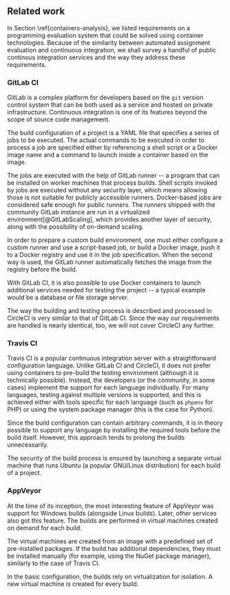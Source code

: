 ## Related work

In Section \ref{containers-analysis}, we listed requirements on a programming 
evaluation system that could be solved using container technologies. Because of 
the similarity between automated assignment evaluation and continuous 
integration, we shall survey a handful of public continous integration services 
and the way they address these requirements.

### GitLab CI

GitLab is a complex platform for developers based on the `git` version control 
system that can be both used as a service and hosted on private infrastructure. 
Continuous integration is one of its features beyond the scope of source code 
management.

The build configuration of a project is a YAML file that specifies a series of 
jobs to be executed. The actual commands to be executed in order to process a 
job are specified either by referencing a shell script or a Docker image name 
and a command to launch inside a container based on the image.

The jobs are executed with the help of GitLab runner -- a program that can be 
installed on worker machines that process builds. Shell scripts invoked by jobs 
are executed without any security layer, which means allowing those is not 
suitable for publicly accessible runners. Docker-based jobs are considered safe 
enough for public runners. The runners shipped with the community GitLab 
instance are run in a virtualized environment[@GitLabScaling], which provides 
another layer of security, along with the possibility of on-demand scaling.

In order to prepare a custom build environment, one must either configure a 
custom runner and use a script-based job, or build a Docker image, push it to a 
Docker registry and use it in the job specification. When the second way is 
used, the GitLab runner automatically fetches the image from the registry before 
the build.

With GitLab CI, it is also possible to use Docker containers to launch 
additional services needed for testing the project -- a typical example would be 
a database or file storage server.

The way the building and testing process is described and processed in CircleCI 
is very similar to that of GitLab CI. Since the way our requirements are handled 
is nearly identical, too, we will not cover CircleCI any further.

### Travis CI

Travis CI is a popular continuous integration server with a straightforward 
configuration language. Unlike GitLab CI and CircleCI, it does not prefer using 
containers to pre-build the testing environment (although it is technically 
possible). Instead, the developers (or the community, in some cases) implement 
the support for each language individually. For many languages, testing against 
multiple versions is supported, and this is achieved either with tools specific 
for each language (such as `phpenv` for PHP) or using the system package manager 
(this is the case for Python).

Since the build configuration can contain arbitrary commands, it is in theory 
possible to support any language by installing the required tools before the 
build itself. However, this approach tends to prolong the builds unnecessarily.

The security of the build process is ensured by launching a separate virtual 
machine that runs Ubuntu (a popular GNU/Linux distribution) for each build of a 
project.

### AppVeyor

At the time of its inception, the most interesting feature of AppVeyor was 
support for Windows builds (alongside Linux builds). Later, other services also 
got this feature. The builds are performed in virtual machines created on demand 
for each build.

The virtual machines are created from an image with a predefined set of 
pre-installed packages. If the build has additional dependencies, they must be 
installed manually (for example, using the NuGet package manager), similarly to 
the case of Travis CI.

In the basic configuration, the builds rely on virtualization for isolation. A 
new virtual machine is created for every build.
